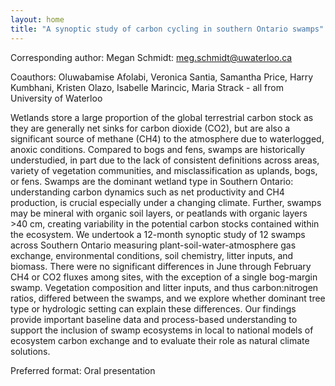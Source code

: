 ```yaml
---
layout: home
title: "A synoptic study of carbon cycling in southern Ontario swamps"
---
```



Corresponding author: Megan Schmidt: meg.schmidt@uwaterloo.ca

Coauthors: Oluwabamise Afolabi, Veronica Santia, Samantha Price, Harry Kumbhani, Kristen Olazo, Isabelle Marincic, Maria Strack - all from University of Waterloo 

Wetlands store a large proportion of the global terrestrial carbon stock as they are generally net sinks for carbon dioxide (CO2), but are also a significant source of methane (CH4) to the atmosphere due to waterlogged, anoxic conditions. Compared to bogs and fens, swamps are historically understudied, in part due to the lack of consistent definitions across areas, variety of vegetation communities, and misclassification as uplands, bogs, or fens. Swamps are the dominant wetland type in Southern Ontario: understanding carbon dynamics such as net productivity and CH4 production, is crucial especially under a changing climate. Further, swamps may be mineral with organic soil layers, or peatlands with organic layers >40 cm, creating variability in the potential carbon stocks contained within the ecosystem. We undertook a 12-month synoptic study of 12 swamps across Southern Ontario measuring plant-soil-water-atmosphere gas exchange, environmental conditions, soil chemistry, litter inputs, and biomass. There were no significant differences in June through February CH4 or CO2 fluxes among sites, with the exception of a single bog-margin swamp. Vegetation composition and litter inputs, and thus carbon:nitrogen ratios, differed between the swamps, and we explore whether dominant tree type or hydrologic setting can explain these differences. Our findings provide important baseline data and process-based understanding to support the inclusion of swamp ecosystems in local to national models of ecosystem carbon exchange and to evaluate their role as natural climate solutions.

Preferred format: Oral presentation

